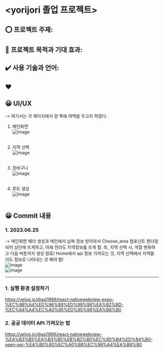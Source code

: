 # <yorijori 졸업 프로젝트> <br>
## ⭕ 프로젝트 주제: <br>

## 👑 프로젝트 목적과 기대 효과:  <br>

## ✔️ 사용 기술과 언어: <br>

## ❤️ <br>


## 😀 UI/UX <br>
-> 여기서는 각 페이지에서 양 쪽에 여백을 두고자 하였다. <br>
1. 메인화면<br>
![image](https://github.com/An-jisu/yorijori/assets/70849122/d0cf93a6-99f2-454e-abb9-df9c72c50bad) <br><br>

2. 지역 선택 <br>
![image](https://github.com/An-jisu/yorijori/assets/70849122/100ca762-9483-4d7b-ac97-00d5456ae1f8) <br><br>

3. 장바구니 <br>
![image](https://github.com/An-jisu/yorijori/assets/70849122/6a9106fe-7123-4540-98af-84c2c34b7664) <br><br>

4. 루트 생성 <br>
![image](https://github.com/An-jisu/yorijori/assets/70849122/6724594c-5bfa-4d8f-84e4-fc0285300fa6) <br><br>



## 😀 Commit 내용
### 1. 2023.06.25 <br>
-> 메인화면 헤더 생성과 메인에서 날짜 정보 받아와서 Choose_area 컴포넌트 렌더링되어 상단에 뜨게하고, 아래 전라도 지역정보를 뜨게 함. 또, 지역 선택 시, 색깔 변화하고 다음 버튼까지 생성 완료/ Home에서 api 정보 가져오는 것, 지역 선택에서 지역들 지도 정보로 나타내는 것 해야 함! <br>
![image](https://github.com/An-jisu/yorijori/assets/70849122/9e95afb3-2a85-4ed9-94d3-3e8345e66997) <br>
![image](https://github.com/An-jisu/yorijori/assets/70849122/487422ab-2bb2-47f9-bedd-e545e7af9745) <br>

<hr>

### 1. 실행 환경 설정하기 <br>
https://velog.io/@asj1966/react-nativewebview-expo-%EC%8B%A4%ED%96%89%ED%99%98%EA%B2%BD-%EC%84%A4%EC%A0%95%ED%95%98%EA%B8%B0 <br>
### 2. 공공 데이터 API 가져오는 법 <br>
https://velog.io/@asj1966/react-nativewebview-%EA%B3%B5%EA%B3%B5%EB%8D%B0%EC%9D%B4%ED%84%B0-open-api-%EA%B0%80%EC%A0%B8%EC%98%A4%EA%B8%B0 <br>
